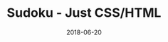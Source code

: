 ---
title: 'Sudoku - Just CSS/HTML'
description: 'Complete a sudoku puzzle without Javascript or server-side interaction.'
gametype: 'easy'
gameid: 59
date: 2018-06-20
tags: []
draft: false
type: 'games'
num19: [{'idx':1,'arr1':[1,2,3,4,5,6,7,8,9],'arr2':[1,2,3,4,5,6,7,8,9]},{'idx':2,'arr1':[1,2,3,4,5,6,7,8,9],'arr2':[1,2,3,4,5,6,7,8,9]},{'idx':3,'arr1':[1,2,3,4,5,6,7,8,9],'arr2':[1,2,3,4,5,6,7,8,9]},{'idx':4,'arr1':[1,2,3,4,5,6,7,8,9],'arr2':[1,2,3,4,5,6,7,8,9]},{'idx':5,'arr1':[1,2,3,4,5,6,7,8,9],'arr2':[1,2,3,4,5,6,7,8,9]},{'idx':6,'arr1':[1,2,3,4,5,6,7,8,9],'arr2':[1,2,3,4,5,6,7,8,9]},{'idx':7,'arr1':[1,2,3,4,5,6,7,8,9],'arr2':[1,2,3,4,5,6,7,8,9]},{'idx':8,'arr1':[1,2,3,4,5,6,7,8,9],'arr2':[1,2,3,4,5,6,7,8,9]},{'idx':9,'arr1':[1,2,3,4,5,6,7,8,9],'arr2':[1,2,3,4,5,6,7,8,9]}]
puzzle: [[7, 0, 6, 0, 0, 0, 4, 0, 8], [0, 0, 0, 7, 0, 4, 0, 0, 0], [1, 0, 0, 8, 0, 3, 0, 0, 6], [0, 0, 1, 0, 0, 0, 7, 0, 0], [0, 0, 3, 5, 4, 2, 1, 0, 0], [2, 0, 0, 0, 0, 0, 0, 0, 4], [0, 0, 0, 0, 9, 0, 0, 0, 0], [0, 5, 0, 0, 0, 0, 0, 9, 0], [6, 2, 0, 0, 5, 0, 0, 4, 7]]
layout: 'sudokucssstatic'
---